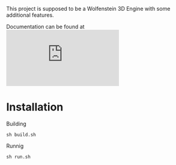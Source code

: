 This project is supposed to be a Wolfenstein 3D Engine with some additional features.

Documentation can be found at ![codedocs.xyz](https://codedocs.xyz/0x7477/2.5D-Engine/annotated.html)

# Installation

Building
``` 
sh build.sh
```
Runnig
``` 
sh run.sh
```